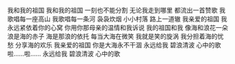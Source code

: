 我和我的祖国
我和我的祖国 一刻也不能分割
无论我走到哪里 都流出一首赞歌
我歌唱每一座高山 我歌唱每一条河
袅袅炊烟 小小村落 路上一道辙
我亲爱的祖国 我永远紧依着你的心窝
你用你那母亲的温情和我诉说
我的祖国和我 像海和浪花一朵
浪是海的赤子 海是那浪的依托
每当大海在微笑 我就是笑的旋涡
我分担着海的忧愁 分享海的欢乐
我亲爱的祖国 你是大海永不干涸
永远给我 碧浪清波 心中的歌
啦……啦……
永远给我 碧浪清波 心中的歌